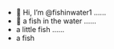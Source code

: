 - 👋 Hi, I’m @fishinwater1 ......
- 👋 a fish in the water ......
- a little fish ......
- a fish 
<!---
fishinwater1/fishinwater1 is a ✨ special ✨ repository because its `README.md` (this file) appears on your GitHub profile.
You can click the Preview link to take a look at your changes.
--->
